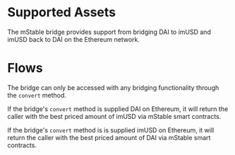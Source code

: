 # Supported Assets

The mStable bridge provides support from bridging DAI to imUSD and imUSD back to DAI on the Ethereum network.

# Flows

The bridge can only be accessed with any bridging functionality through the `convert` method.

If the bridge's `convert` method is supplied DAI on Ethereum, it will return the caller with the best priced amount of imUSD via mStable smart contracts.

If the bridge's `convert` method is is supplied imUSD on Ethereum, it will return the caller with the best priced amount of DAI via mStable smart contracts.

